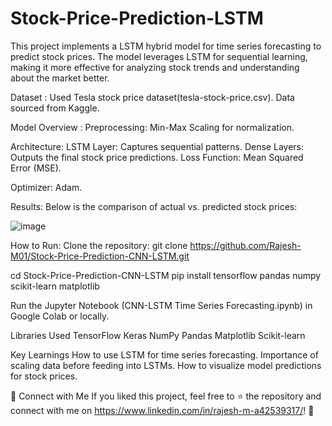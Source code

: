 # Stock-Price-Prediction-LSTM
This project implements a LSTM hybrid model for time series forecasting to predict stock prices. The model leverages LSTM for sequential learning, making it more effective for analyzing stock trends and understanding about the market better.

Dataset :
Used Tesla stock price dataset(tesla-stock-price.csv).
Data sourced from Kaggle.

Model Overview :
Preprocessing: Min-Max Scaling for normalization.

Architecture:
LSTM Layer: Captures sequential patterns.
Dense Layers: Outputs the final stock price predictions.
Loss Function: Mean Squared Error (MSE).

Optimizer: Adam.

Results:
Below is the comparison of actual vs. predicted stock prices:

![image](https://github.com/user-attachments/assets/6ca1ad0e-562d-4f2b-939d-5f6364168336)


How to Run:
Clone the repository:
git clone https://github.com/Rajesh-M01/Stock-Price-Prediction-CNN-LSTM.git

cd Stock-Price-Prediction-CNN-LSTM
pip install tensorflow pandas numpy scikit-learn matplotlib  

Run the Jupyter Notebook (CNN-LSTM Time Series Forecasting.ipynb) in Google Colab or locally.

Libraries Used
TensorFlow
Keras
NumPy
Pandas
Matplotlib
Scikit-learn

Key Learnings
How to use LSTM for time series forecasting.
Importance of scaling data before feeding into LSTMs.
How to visualize model predictions for stock prices.

🚀 Connect with Me
If you liked this project, feel free to ⭐ the repository and connect with me on https://www.linkedin.com/in/rajesh-m-a42539317/! 🚀





